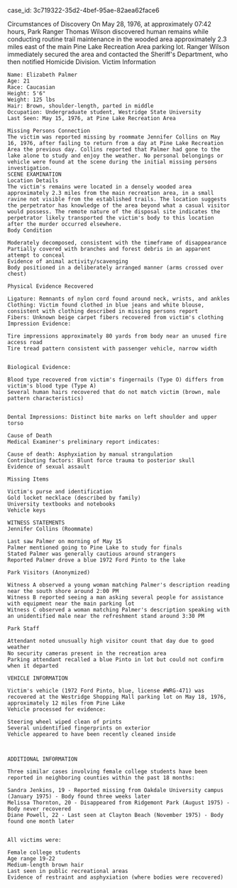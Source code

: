 case_id: 3c719322-35d2-4bef-95ae-82aea62face6

Circumstances of Discovery
    On May 28, 1976, at approximately 07:42 hours, Park Ranger Thomas Wilson discovered human remains while conducting routine trail maintenance in the wooded area approximately 2.3 miles east of the main Pine Lake Recreation Area parking lot. Ranger Wilson immediately secured the area and contacted the Sheriff's Department, who then notified Homicide Division.
    Victim Information

    Name: Elizabeth Palmer
    Age: 21
    Race: Caucasian
    Height: 5'6"
    Weight: 125 lbs
    Hair: Brown, shoulder-length, parted in middle
    Occupation: Undergraduate student, Westridge State University
    Last Seen: May 15, 1976, at Pine Lake Recreation Area

    Missing Persons Connection
    The victim was reported missing by roommate Jennifer Collins on May 16, 1976, after failing to return from a day at Pine Lake Recreation Area the previous day. Collins reported that Palmer had gone to the lake alone to study and enjoy the weather. No personal belongings or vehicle were found at the scene during the initial missing persons investigation.
    SCENE EXAMINATION
    Location Details
    The victim's remains were located in a densely wooded area approximately 2.3 miles from the main recreation area, in a small ravine not visible from the established trails. The location suggests the perpetrator has knowledge of the area beyond what a casual visitor would possess. The remote nature of the disposal site indicates the perpetrator likely transported the victim's body to this location after the murder occurred elsewhere.
    Body Condition

    Moderately decomposed, consistent with the timeframe of disappearance
    Partially covered with branches and forest debris in an apparent attempt to conceal
    Evidence of animal activity/scavenging
    Body positioned in a deliberately arranged manner (arms crossed over chest)

    Physical Evidence Recovered

    Ligature: Remnants of nylon cord found around neck, wrists, and ankles
    Clothing: Victim found clothed in blue jeans and white blouse, consistent with clothing described in missing persons report
    Fibers: Unknown beige carpet fibers recovered from victim's clothing
    Impression Evidence:

    Tire impressions approximately 80 yards from body near an unused fire access road
    Tire tread pattern consistent with passenger vehicle, narrow width


    Biological Evidence:

    Blood type recovered from victim's fingernails (Type O) differs from victim's blood type (Type A)
    Several human hairs recovered that do not match victim (brown, male pattern characteristics)


    Dental Impressions: Distinct bite marks on left shoulder and upper torso

    Cause of Death
    Medical Examiner's preliminary report indicates:

    Cause of death: Asphyxiation by manual strangulation
    Contributing factors: Blunt force trauma to posterior skull
    Evidence of sexual assault

    Missing Items

    Victim's purse and identification
    Gold locket necklace (described by family)
    University textbooks and notebooks
    Vehicle keys

    WITNESS STATEMENTS
    Jennifer Collins (Roommate)

    Last saw Palmer on morning of May 15
    Palmer mentioned going to Pine Lake to study for finals
    Stated Palmer was generally cautious around strangers
    Reported Palmer drove a blue 1972 Ford Pinto to the lake

    Park Visitors (Anonymized)

    Witness A observed a young woman matching Palmer's description reading near the south shore around 2:00 PM
    Witness B reported seeing a man asking several people for assistance with equipment near the main parking lot
    Witness C observed a woman matching Palmer's description speaking with an unidentified male near the refreshment stand around 3:30 PM

    Park Staff

    Attendant noted unusually high visitor count that day due to good weather
    No security cameras present in the recreation area
    Parking attendant recalled a blue Pinto in lot but could not confirm when it departed

    VEHICLE INFORMATION

    Victim's vehicle (1972 Ford Pinto, blue, license #WRG-471) was recovered at the Westridge Shopping Mall parking lot on May 18, 1976, approximately 12 miles from Pine Lake
    Vehicle processed for evidence:

    Steering wheel wiped clean of prints
    Several unidentified fingerprints on exterior
    Vehicle appeared to have been recently cleaned inside



    ADDITIONAL INFORMATION

    Three similar cases involving female college students have been reported in neighboring counties within the past 18 months:

    Sandra Jenkins, 19 - Reported missing from Oakdale University campus (January 1975) - Body found three weeks later
    Melissa Thornton, 20 - Disappeared from Ridgemont Park (August 1975) - Body never recovered
    Diane Powell, 22 - Last seen at Clayton Beach (November 1975) - Body found one month later


    All victims were:

    Female college students
    Age range 19-22
    Medium-length brown hair
    Last seen in public recreational areas
    Evidence of restraint and asphyxiation (where bodies were recovered)